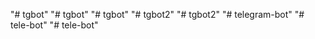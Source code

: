 "# tgbot" 
"# tgbot" 
"# tgbot" 
"# tgbot2" 
"# tgbot2" 
"# telegram-bot" 
"# tele-bot" 
"# tele-bot" 
